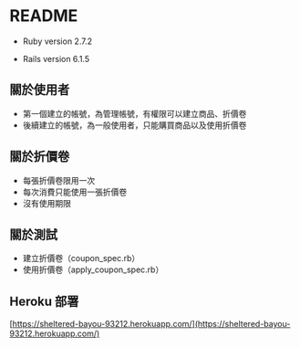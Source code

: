 # README

- Ruby version 2.7.2

- Rails version 6.1.5

## 關於使用者

- 第一個建立的帳號，為管理帳號，有權限可以建立商品、折價卷
- 後續建立的帳號，為一般使用者，只能購買商品以及使用折價卷

## 關於折價卷

- 每張折價卷限用一次
- 每次消費只能使用一張折價卷
- 沒有使用期限

## 關於測試

- 建立折價卷（coupon_spec.rb）
- 使用折價卷（apply_coupon_spec.rb）

## Heroku 部署
[https://sheltered-bayou-93212.herokuapp.com/](https://sheltered-bayou-93212.herokuapp.com/)
